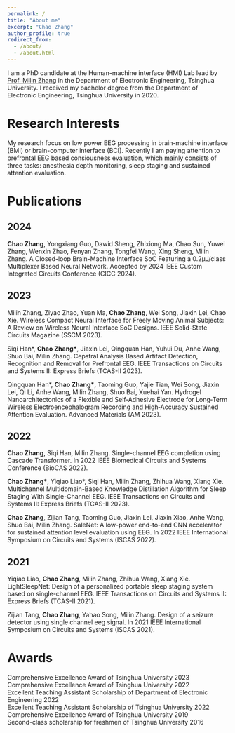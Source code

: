 ```yaml
---
permalink: /
title: "About me"
excerpt: "Chao Zhang"
author_profile: true
redirect_from: 
  - /about/
  - /about.html
---
```


I am a PhD candidate at the Human-machine interface (HMI) Lab lead by [Prof. Milin Zhang](https://scholar.google.com.hk/citations?user=otyvO5AAAAAJ) in the Department of Electronic Engineering, Tsinghua University. I received my bachelor degree from the Department of Electronic Engineering, Tsinghua University in 2020.

Research Interests
======
My research focus on low power EEG processing in brain-machine interface (BMI) or brain-computer interface (BCI). Recently I am paying attention to prefrontal EEG based consiousness evaluation, which mainly consists of three tasks: anesthesia depth monitoring, sleep staging and sustained attention evaluation.

Publications
======

2024
------
**Chao Zhang**, Yongxiang Guo, Dawid Sheng, Zhixiong Ma, Chao Sun, Yuwei Zhang, Wenxin Zhao, Fenyan Zhang, Tongfei Wang, Xing Sheng, Milin Zhang. A Closed-loop Brain-Machine Interface SoC Featuring a 0.2μJ/class Multiplexer Based Neural Network. Accepted by 2024 IEEE Custom Integrated Circuits Conference (CICC 2024).

2023
------
Milin Zhang, Ziyao Zhao, Yuan Ma, **Chao Zhang**, Wei Song, Jiaxin Lei, Chao Xie. Wireless Compact Neural Interface for Freely Moving Animal Subjects: A Review on Wireless Neural Interface SoC Designs. IEEE Solid-State Circuits Magazine (SSCM 2023).

Siqi Han\*, **Chao Zhang\***, Jiaxin Lei, Qingquan Han, Yuhui Du, Anhe Wang, Shuo Bai, Milin Zhang. Cepstral Analysis Based Artifact Detection, Recognition and Removal for Prefrontal EEG. IEEE Transactions on Circuits and Systems II: Express Briefs (TCAS-II 2023).

Qingquan Han\*, **Chao Zhang\***, Taoming Guo, Yajie Tian, Wei Song, Jiaxin Lei, Qi Li, Anhe Wang, Milin Zhang, Shuo Bai, Xuehai Yan. Hydrogel Nanoarchitectonics of a Flexible and Self‐Adhesive Electrode for Long‐Term Wireless Electroencephalogram Recording and High‐Accuracy Sustained Attention Evaluation. Advanced Materials (AM 2023).

2022
------
**Chao Zhang**, Siqi Han, Milin Zhang. Single-channel EEG completion using Cascade Transformer. In 2022 IEEE Biomedical Circuits and Systems Conference (BioCAS 2022).

**Chao Zhang\***, Yiqiao Liao\*, Siqi Han, Milin Zhang, Zhihua Wang, Xiang Xie. Multichannel Multidomain-Based Knowledge Distillation Algorithm for Sleep Staging With Single-Channel EEG. IEEE Transactions on Circuits and Systems II: Express Briefs (TCAS-II 2023).

**Chao Zhang**, Zijian Tang, Taoming Guo, Jiaxin Lei, Jiaxin Xiao, Anhe Wang, Shuo Bai, Milin Zhang. SaleNet: A low-power end-to-end CNN accelerator for sustained attention level evaluation using EEG. In 2022 IEEE International Symposium on Circuits and Systems (ISCAS 2022).

2021
------
Yiqiao Liao, **Chao Zhang**, Milin Zhang, Zhihua Wang, Xiang Xie. LightSleepNet: Design of a personalized portable sleep staging system based on single-channel EEG. IEEE Transactions on Circuits and Systems II: Express Briefs (TCAS-II 2021).

Zijian Tang, **Chao Zhang**, Yahao Song, Milin Zhang. Design of a seizure detector using single channel eeg signal. In 2021 IEEE International Symposium on Circuits and Systems (ISCAS 2021).

Awards
======
Comprehensive Excellence Award of Tsinghua University 2023  
Comprehensive Excellence Award of Tsinghua University 2022  
Excellent Teaching Assistant Scholarship of Department of Electronic Engineering 2022  
Excellent Teaching Assistant Scholarship of Tsinghua University 2022  
Comprehensive Excellence Award of Tsinghua University 2019  
Second-class scholarship for freshmen of Tsinghua University 2016
